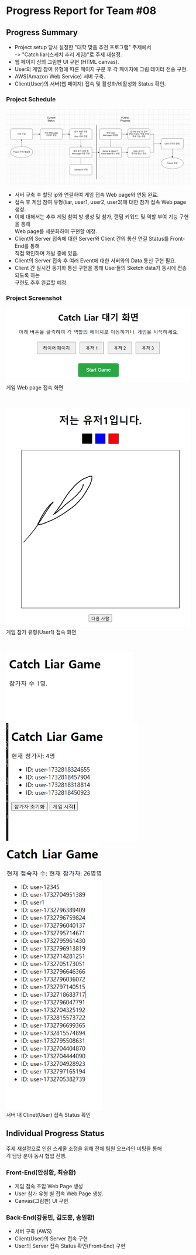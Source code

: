 # Progress Report for Team #08  

## Progress Summary
- Project setup 당시 설정한 "대학 맞춤 추천 프로그램" 주제에서  
  -> "Catch liar(스케치 추리 게임)"로 주제 재설정.  
- 웹 페이지 상의 그림판 UI 구현 (HTML canvas).  
- User의 게임 참여 유형에 따른 페이지 구분 후 각 페이지에 그림 데이터 전송 구현.
- AWS(Amazon Web Service) 서버 구축.
- Client(User)의 서버(웹 페이지) 접속 및 활성화/비활성화 Status 확인.

### Project Schedule
![progress_schedule](/images/progress_schedule.jpg)  
- 서버 구축 후 할당 ip와 연결하여 게임 접속 Web page와 연동 완료.  
- 접속 후 게임 참여 유형(liar, user1, user2, user3)에 대한 참가 접속 Web page 생성.  
- 이에 대해서는 추후 게임 참여 방 생성 및 참가, 랜덤 키워드 및 역할 부여 기능 구현을 통해  
Web page를 세분화하여 구현할 예정.  
- Client의 Server 접속에 대한 Server와 Client 간의 통신 연결 Status를 Front-End를 통해  
직접 확인하며 개발 중에 있음.  
- Client의 Server 접속 후 여러 Event에 대한 서버와의 Data 통신 구현 필요.   
- Client 간 실시간 동기화 통신 구현을 통해 User들의 Sketch data가 동시에 전송되도록 하는  
구현도 추후 완료할 예정.

### Project Screenshot
![enter_webpage](/images/enter_webpage.png)  
게임 Web page 접속 화면 

<br>  

![user_interface](/images/user_interface.png)  
게임 참가 유형(User1) 접속 화면 

<br>  

![user1](/images/server_user1.png)  
![user4](/images/server_user4.png)  
![users](/images/server_users.png)  
서버 내 Clinet(User) 접속 Status 확인


## Individual Progress Status
주제 재설정으로 인한 스케줄 조정을 위해 전체 팀원 오프라인 미팅을 통해   
각 담당 분야 동시 협업 진행.
### Front-End(안성환, 최승환)
- 게임 접속 초입 Web Page 생성
- User 참가 유형 별 접속 Web Page 생성.
- Canvas(그림판) UI 구현
### Back-End(강동민, 김도훈, 송일환)
- 서버 구축 (AWS)
- Client(User)의 Server 접속 구현
- User의 Server 접속 Status 확인(Front-End) 구현


